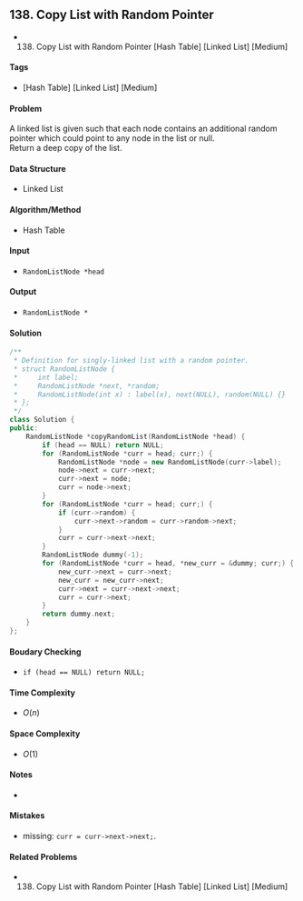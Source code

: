 ## 138. Copy List with Random Pointer
- 138. Copy List with Random Pointer [Hash Table] [Linked List] [Medium]

#### Tags
- [Hash Table] [Linked List] [Medium]

#### Problem
A linked list is given such that each node contains an additional random pointer which could point to any node in the list or null.  
Return a deep copy of the list.

#### Data Structure
- Linked List

#### Algorithm/Method
- Hash Table

#### Input
- `RandomListNode *head`

#### Output
- `RandomListNode *`

#### Solution
``` C++
/**
 * Definition for singly-linked list with a random pointer.
 * struct RandomListNode {
 *     int label;
 *     RandomListNode *next, *random;
 *     RandomListNode(int x) : label(x), next(NULL), random(NULL) {}
 * };
 */
class Solution {
public:
    RandomListNode *copyRandomList(RandomListNode *head) {
        if (head == NULL) return NULL;
        for (RandomListNode *curr = head; curr;) {
            RandomListNode *node = new RandomListNode(curr->label);
            node->next = curr->next;
            curr->next = node;
            curr = node->next;
        }
        for (RandomListNode *curr = head; curr;) {
            if (curr->random) {
                curr->next->random = curr->random->next;
            }
            curr = curr->next->next;
        }
        RandomListNode dummy(-1);
        for (RandomListNode *curr = head, *new_curr = &dummy; curr;) {
            new_curr->next = curr->next;
            new_curr = new_curr->next;
            curr->next = curr->next->next;
            curr = curr->next;
        }
        return dummy.next;
    }
};
```

#### Boudary Checking
- `if (head == NULL) return NULL;`

#### Time Complexity
- $O(n)$

#### Space Complexity
- $O(1)$

#### Notes
- 

#### Mistakes
- missing: `curr = curr->next->next;`.

#### Related Problems
- 138. Copy List with Random Pointer [Hash Table] [Linked List] [Medium]

